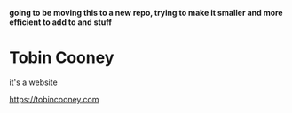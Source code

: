 **going to be moving this to a new repo, trying to make it smaller and more efficient to add to and stuff**

# Tobin Cooney

it's a website

https://tobincooney.com
